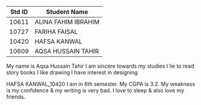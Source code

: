 
|Std ID|Student Name|
|:-----:|---------------------|
|10611|ALINA FAHIM IBRAHIM|
|10727|FARIHA FAISAL|
|10420|HAFSA KANWAL|
|10609|AQSA HUSSAIN TAHIR|



My name is Aqsa Hussain Tahir
I am sincere towards my studies
I lie to read story books
I like drawing
I have interest in designing 


HAFSA KANWAL_10420
I am in 6th semester. My CGPA is 3.2. My weakness is my confidence & my writing is very bad. I love to sleep & also love my friends.

